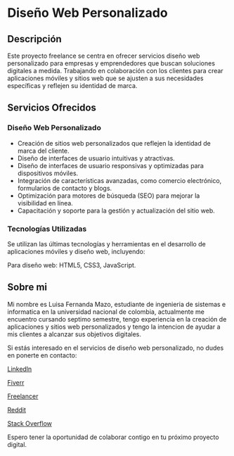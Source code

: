 # Diseño Web Personalizado

## Descripción
Este proyecto freelance se centra en ofrecer servicios diseño web personalizado para empresas y emprendedores que buscan soluciones digitales a medida. Trabajando en colaboración con los clientes para crear aplicaciones móviles y sitios web que se ajusten a sus necesidades específicas y reflejen su identidad de marca.

## Servicios Ofrecidos
### Diseño Web Personalizado
- Creación de sitios web personalizados que reflejen la identidad de marca del cliente.
- Diseño de interfaces de usuario intuitivas y atractivas.
- Diseño de interfaces de usuario responsivas y optimizadas para dispositivos móviles.
- Integración de características avanzadas, como comercio electrónico, formularios de contacto y blogs.
- Optimización para motores de búsqueda (SEO) para mejorar la visibilidad en línea.
- Capacitación y soporte para la gestión y actualización del sitio web.

### Tecnologías Utilizadas
Se utilizan las últimas tecnologías y herramientas en el desarrollo de aplicaciones móviles y diseño web, incluyendo:

Para diseño web: HTML5, CSS3, JavaScript.

## Sobre mi
Mi nombre es Luisa Fernanda Mazo, estudiante de ingenieria de sistemas e informatica en la universidad nacional de colombia, actualmente me encuentro cursando septimo semestre, tengo experiencia en la creación de aplicaciones y sitios web personalizados y tengo la intencion de ayudar a mis clientes a alcanzar sus objetivos digitales.


Si estás interesado en el servicios de diseño web personalizado, no dudes en ponerte en contacto:

[Linkedln](https://www.linkedin.com/in/luisa-fernanda-mazo-perez-815b5b248/)

[Fiverr](https://www.fiverr.com/luisa_mazo?up_rollout=true)

[Freelancer](https://www.freelancer.com/u/LuisaMazo)

[Reddit](https://www.reddit.com/user/Senior_Cupcake3228/)

[Stack Overflow](https://stackoverflow.com/users/24092847/luisa-fernanda-mazo-perez?tab=profile)

Espero tener la oportunidad de colaborar contigo en tu próximo proyecto digital.
